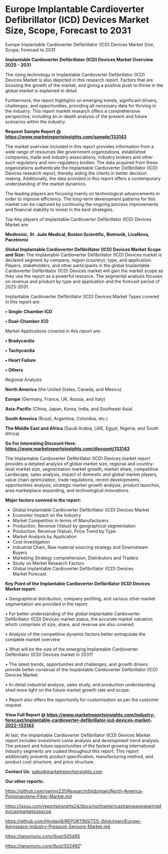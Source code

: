 # Europe Implantable Cardioverter Defibrillator (ICD) Devices Market Size, Scope, Forecast to 2031
Europe Implantable Cardioverter Defibrillator (ICD) Devices Market Size, Scope, Forecast to 2031

<Strong> Implantable Cardioverter Defibrillator (ICD) Devices Market Overview 2025 - 2031</strong>

The rising technology in Implantable Cardioverter Defibrillator (ICD) Devices Market is also depicted in this research report. Factors that are boosting the growth of the market, and giving a positive push to thrive in the global market is explained in detail.

Furthermore, the report highlights on emerging trends, significant drivers, challenges, and opportunities, providing all necessary data for thriving in the industry. This report market research offers a comprehensive perspective, including an in-depth analysis of the present and future scenarios within the industry.

<strong>Request Sample Report @ <a href=https://www.marketreportsinsights.com/sample/133143>https://www.marketreportsinsights.com/sample/133143</a></strong>

The market overview included in this report provides information from a wide range of resources like government organizations, established companies, trade and industry associations, industry brokers and other such regulatory and non-regulatory bodies. The data acquired from these organizations authenticate the Implantable Cardioverter Defibrillator (ICD) Devices research report, thereby aiding the clients in better decision making. Additionally, the data provided in this report offers a contemporary understanding of the market dynamics.

The leading players are focusing mainly on technological advancements in order to improve efficiency. The long-term development patterns for this market can be captured by continuing the ongoing process improvements and financial stability to invest in the best strategies.

Top Key players of Implantable Cardioverter Defibrillator (ICD) Devices Market are:

<strong>Medtronic, St. Jude Medical, Boston Scientific, Biotronik, LivaNova, Pacetronix</strong>

<strong><b>Global Implantable Cardioverter Defibrillator (ICD) Devices Market Scope and Size:</b></strong>
The Implantable Cardioverter Defibrillator (ICD) Devices market is declared segment by company, region (country), type, and application. Players, stakeholders, and other participants in the global Implantable Cardioverter Defibrillator (ICD) Devices market will gain the market scope as they use the report as a powerful resource. The segmental analysis focuses on revenue and product by type and application and the forecast period of 2025-2031.

Implantable Cardioverter Defibrillator (ICD) Devices Market Types covered in this report are:

<strong>• Single-Chamber ICD

• Dual-Chamber ICD</strong>

Market Applications covered in this report are:

<strong>• Bradycardia

• Tachycardia

• Heart Failure

• Others</strong> 

Regional Analysis

<strong>North America</strong> (the United States, Canada, and Mexico)

<strong>Europe</strong> (Germany, France, UK, Russia, and Italy)

<strong>Asia-Pacific</strong> (China, Japan, Korea, India, and Southeast Asia)

<strong>South America</strong> (Brazil, Argentina, Colombia, etc.)

<strong>The Middle East and Africa</strong> (Saudi Arabia, UAE, Egypt, Nigeria, and South Africa)

<strong>Go For Interesting Discount Here: <a href=https://www.marketreportsinsights.com/discount/133143>https://www.marketreportsinsights.com/discount/133143</a></strong>

The Implantable Cardioverter Defibrillator (ICD) Devices market report provides a detailed analysis of global market size, regional and country-level market size, segmentation market growth, market share, competitive Landscape, sales analysis, impact of domestic and global market players, value chain optimization, trade regulations, recent developments, opportunities analysis, strategic market growth analysis, product launches, area marketplace expanding, and technological innovations.

<strong><b>Major factors covered in the report:</b></strong>
<ul>
  <li>Global Implantable Cardioverter Defibrillator (ICD) Devices Market </li>
  <li>Economic Impact on the Industry</li>
  <li>Market Competition in terms of Manufacturers</li>
  <li>Production, Revenue (Value) by geographical segmentation</li>
  <li>Production, Revenue (Value), Price Trend by Type</li>
  <li>Market Analysis by Application</li>
  <li>Cost Investigation</li>
  <li>Industrial Chain, Raw material sourcing strategy and Downstream Buyers</li>
  <li>Marketing Strategy comprehension, Distributors and Traders</li>
  <li>Study on Market Research Factors</li>
  <li>Global Implantable Cardioverter Defibrillator (ICD) Devices Market Forecast</li>
</ul>

<strong><b>Key Point of the Implantable Cardioverter Defibrillator (ICD) Devices Market report:</b></strong>

• Geographical distribution, company profiling, and various other market segmentation are provided in the report.

• For better understanding of the global Implantable Cardioverter Defibrillator (ICD) Devices market status, the accurate market valuation which comprises of size, share, and revenue are also covered.

• Analysis of the competitive dynamic factors better extrapolate the complete market overview

• What will be the size of the emerging Implantable Cardioverter Defibrillator (ICD) Devices market in 2031?

• The latest trends, opportunities and challenges, and growth drivers provide better construal of the Implantable Cardioverter Defibrillator (ICD) Devices Market.

• In-detail industrial analysis, sales study, and production understanding shed more light on the future market growth rate and scope.

• Report also offers the opportunity for customization as per the customer request.

<strong><b>View Full Report @ <a href=https://www.marketreportsinsights.com/industry-forecast/implantable-cardioverter-defibrillator-icd-devices-market-2022-133143>https://www.marketreportsinsights.com/industry-forecast/implantable-cardioverter-defibrillator-icd-devices-market-2022-133143</a></b></strong>


At last, the Implantable Cardioverter Defibrillator (ICD) Devices Market report includes investment come analysis and development trend analysis. The present and future opportunities of the fastest growing international industry segments are coated throughout this report. This report additionally presents product specification, manufacturing method, and product cost structure, and price structure.

<strong>Contact Us:</strong>
sales@marketreportsinsights.com

<strong>Our other reports:</strong>

<a href=https://github.com/yamini231/Research/blob/main/North-America-Polypropylene-Fiber-Market.md>https://github.com/yamini231/Research/blob/main/North-America-Polypropylene-Fiber-Market.md</a>

<a href=https://issuu.com/reportsinsights24/docs/northamericastrainwavegearingdevicesmarketsizescop>https://issuu.com/reportsinsights24/docs/northamericastrainwavegearingdevicesmarketsizescop</a>

<a href=https://github.com/Hindavi8/REPORTINSITES-/blob/main/Europe-Aerospace-Industry-Pressure-Sensors-Market.md>https://github.com/Hindavi8/REPORTINSITES-/blob/main/Europe-Aerospace-Industry-Pressure-Sensors-Market.md</a>

<a href=https://tanomuno.com/illust/505495>https://tanomuno.com/illust/505495</a>

<a href=https://tanomuno.com/illust/502492>https://tanomuno.com/illust/502492</a>"
